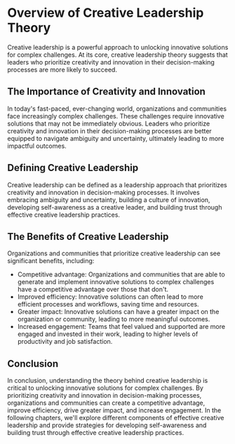 # Overview of Creative Leadership Theory

Creative leadership is a powerful approach to unlocking innovative solutions for complex challenges. At its core, creative leadership theory suggests that leaders who prioritize creativity and innovation in their decision-making processes are more likely to succeed.

The Importance of Creativity and Innovation
-------------------------------------------

In today's fast-paced, ever-changing world, organizations and communities face increasingly complex challenges. These challenges require innovative solutions that may not be immediately obvious. Leaders who prioritize creativity and innovation in their decision-making processes are better equipped to navigate ambiguity and uncertainty, ultimately leading to more impactful outcomes.

Defining Creative Leadership
----------------------------

Creative leadership can be defined as a leadership approach that prioritizes creativity and innovation in decision-making processes. It involves embracing ambiguity and uncertainty, building a culture of innovation, developing self-awareness as a creative leader, and building trust through effective creative leadership practices.

The Benefits of Creative Leadership
-----------------------------------

Organizations and communities that prioritize creative leadership can see significant benefits, including:

* Competitive advantage: Organizations and communities that are able to generate and implement innovative solutions to complex challenges have a competitive advantage over those that don't.
* Improved efficiency: Innovative solutions can often lead to more efficient processes and workflows, saving time and resources.
* Greater impact: Innovative solutions can have a greater impact on the organization or community, leading to more meaningful outcomes.
* Increased engagement: Teams that feel valued and supported are more engaged and invested in their work, leading to higher levels of productivity and job satisfaction.

Conclusion
----------

In conclusion, understanding the theory behind creative leadership is critical to unlocking innovative solutions for complex challenges. By prioritizing creativity and innovation in decision-making processes, organizations and communities can create a competitive advantage, improve efficiency, drive greater impact, and increase engagement. In the following chapters, we'll explore different components of effective creative leadership and provide strategies for developing self-awareness and building trust through effective creative leadership practices.

